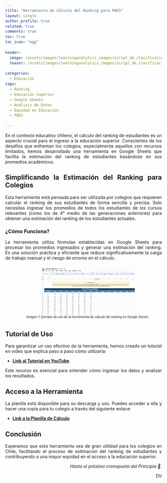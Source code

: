 ```yaml
---
title: "Herramienta de Cálculo del Ranking para PAES"
layout: single
author_profile: true
related: true
comments: true
toc: true
toc_icon: "egg"

header:
  image: /assets/images/learninganalytics_images/script_de_clasificacion_v1/banner_ranking_estudiantes.png.png
  teaser: /assets/images/learninganalytics_images/script_de_clasificacion_v1/banner_ranking_estudiantes.png.png

categories:
  - Educación
tags:
  - Ranking
  - Educación Superior
  - Google Sheets
  - Análisis de Datos
  - Equidad en Educación
  - PAES

---
```

<div align="justify" markdown="1">
En el contexto educativo chileno, el cálculo del ranking de estudiantes es un aspecto crucial para el ingreso a la educación superior. Conscientes de los desafíos que enfrentan los colegios, especialmente aquellos con recursos limitados, hemos desarrollado una herramienta en Google Sheets que facilita la estimación del ranking de estudiantes basándose en sus promedios académicos.

## Simplificando la Estimación del Ranking para Colegios

Esta herramienta está pensada para ser utilizada por colegios que requieren calcular el ranking de sus estudiantes de forma sencilla y precisa. Solo necesitas ingresar los promedios de todos los estudiantes de los cursos relevantes (como los de 4° medio de las generaciones anteriores) para obtener una estimación del ranking de los estudiantes actuales.

### ¿Cómo Funciona?

La herramienta utiliza fórmulas establecidas en Google Sheets para procesar los promedios ingresados y generar una estimación del ranking. Es una solución práctica y eficiente que reduce significativamente la carga de trabajo manual y el riesgo de errores en el cálculo.

<figure style = "float: center; width: 100%; text-align: center; font-style: italic; font-size: 0.7em; text-indent: 0; margin: 0.6em; padding: 0.8em;">
  <a href="/_learninganalytics/google_sheets_ranking_ejemplo.png">
    <img src="/_learninganalytics/google_sheets_ranking_ejemplo.png" width="60%"  alt="Imagen 1: Ejemplo de uso de la herramienta de cálculo del ranking en Google Sheets.">
  </a>
  <figcaption>Imagen 1: Ejemplo de uso de la herramienta de cálculo del ranking en Google Sheets.</figcaption>
</figure>

## Tutorial de Uso

Para garantizar un uso efectivo de la herramienta, hemos creado un tutorial en video que explica paso a paso cómo utilizarla:

- **[Link al Tutorial en YouTube](#)**

Este recurso es esencial para entender cómo ingresar los datos y analizar los resultados.

## Acceso a la Herramienta

La planilla está disponible para su descarga y uso. Puedes acceder a ella y hacer una copia para tu colegio a través del siguiente enlace:

- **[Link a la Planilla de Cálculo](#)**

## Conclusión

Esperamos que esta herramienta sea de gran utilidad para los colegios en Chile, facilitando el proceso de estimación del ranking de estudiantes y contribuyendo a una mayor equidad en el acceso a la educación superior.

</div>

<div align="right" markdown="1">

_Hasta el próximo cronopunto del Principia 🥚._

DV

</div>
